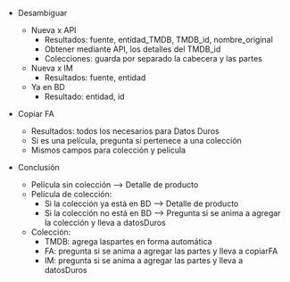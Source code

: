 - Desambiguar
	- Nueva x API 
		- Resultados: fuente, entidad_TMDB, TMDB_id, nombre_original
		- Obtener mediante API, los detalles del TMDB_id
		- Colecciones: guarda por separado la cabecera y las partes
	- Nueva x IM
		- Resultados: fuente, entidad
	- Ya en BD
		- Resultado: entidad, id
- Copiar FA
	- Resultados: todos los necesarios para Datos Duros
	- Si es una película, pregunta si pertenece a una colección
	- Mismos campos para colección y película

- Conclusión
	- Película sin colección --> Detalle de producto
	- Película de colección:
		- Si la colección ya está en BD --> Detalle de producto
		- Si la colección no está en BD --> Pregunta si se anima a agregar la colección y lleva a datosDuros
	- Colección:
		- TMDB: agrega laspartes en forma automática
		- FA: pregunta si se anima a agregar las partes y lleva a copiarFA
		- IM: pregunta si se anima a agregar las partes y lleva a datosDuros